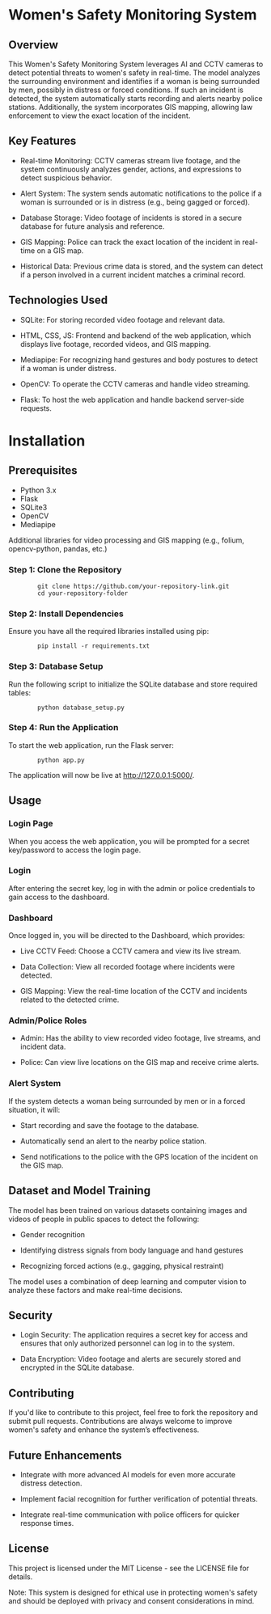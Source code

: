 # Women's Safety Monitoring System

## Overview

This Women's Safety Monitoring System leverages AI and CCTV cameras to detect potential threats to women's safety in real-time. The model analyzes the surrounding environment and identifies if a woman is being surrounded by men, possibly in distress or forced conditions. If such an incident is detected, the system automatically starts recording and alerts nearby police stations. Additionally, the system incorporates GIS mapping, allowing law enforcement to view the exact location of the incident.

## Key Features

- Real-time Monitoring: CCTV cameras stream live footage, and the system continuously analyzes gender, actions, and expressions to detect suspicious behavior.

- Alert System: The system sends automatic notifications to the police if a woman is surrounded or is in distress (e.g., being gagged or forced).

- Database Storage: Video footage of incidents is stored in a secure database for future analysis and reference.

- GIS Mapping: Police can track the exact location of the incident in real-time on a GIS map.

- Historical Data: Previous crime data is stored, and the system can detect if a person involved in a current incident matches a criminal record.

## Technologies Used

- SQLite: For storing recorded video footage and relevant data.
  
- HTML, CSS, JS: Frontend and backend of the web application, which displays live footage, recorded videos, and GIS mapping.
  
- Mediapipe: For recognizing hand gestures and body postures to detect if a woman is under distress.
  
- OpenCV: To operate the CCTV cameras and handle video streaming.
  
- Flask: To host the web application and handle backend server-side requests.

# Installation

## Prerequisites

- Python 3.x
- Flask
- SQLite3
- OpenCV
- Mediapipe

Additional libraries for video processing and GIS mapping (e.g., folium, opencv-python, pandas, etc.)

### Step 1: Clone the Repository

            git clone https://github.com/your-repository-link.git
            cd your-repository-folder

### Step 2: Install Dependencies

Ensure you have all the required libraries installed using pip:

            pip install -r requirements.txt

### Step 3: Database Setup

Run the following script to initialize the SQLite database and store required tables:

            python database_setup.py

### Step 4: Run the Application

To start the web application, run the Flask server:

            python app.py

The application will now be live at http://127.0.0.1:5000/.

## Usage

### Login Page

When you access the web application, you will be prompted for a secret key/password to access the login page.

### Login

After entering the secret key, log in with the admin or police credentials to gain access to the dashboard.

### Dashboard

Once logged in, you will be directed to the Dashboard, which provides:

- Live CCTV Feed: Choose a CCTV camera and view its live stream.
  
- Data Collection: View all recorded footage where incidents were detected.
  
- GIS Mapping: View the real-time location of the CCTV and incidents related to the detected crime.

### Admin/Police Roles

- Admin: Has the ability to view recorded video footage, live streams, and incident data.
  
- Police: Can view live locations on the GIS map and receive crime alerts.

### Alert System

If the system detects a woman being surrounded by men or in a forced situation, it will:

- Start recording and save the footage to the database.
  
- Automatically send an alert to the nearby police station.
  
- Send notifications to the police with the GPS location of the incident on the GIS map.

## Dataset and Model Training

The model has been trained on various datasets containing images and videos of people in public spaces to detect the following:

- Gender recognition
  
- Identifying distress signals from body language and hand gestures
  
- Recognizing forced actions (e.g., gagging, physical restraint)

The model uses a combination of deep learning and computer vision to analyze these factors and make real-time decisions.

## Security

- Login Security: The application requires a secret key for access and ensures that only authorized personnel can log in to the system.
  
- Data Encryption: Video footage and alerts are securely stored and encrypted in the SQLite database.


## Contributing

If you'd like to contribute to this project, feel free to fork the repository and submit pull requests. Contributions are always welcome to improve women's safety and enhance the system’s effectiveness.

## Future Enhancements

- Integrate with more advanced AI models for even more accurate distress detection.
  
- Implement facial recognition for further verification of potential threats.
  
- Integrate real-time communication with police officers for quicker response times.

## License

This project is licensed under the MIT License - see the LICENSE file for details.

Note: This system is designed for ethical use in protecting women's safety and should be deployed with privacy and consent considerations in mind.
